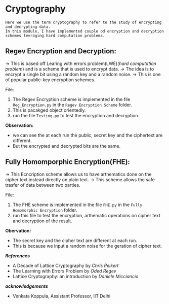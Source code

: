 # Cryptography
```text
Here we use the term cryptography to refer to the study of encrypting and decrypting data.
In this module, I have implemented couple od encryption and decryption schemes levraging hard computation problems.
```

## Regev Encryption and Decryption:

-> This is based off Learing with errors problem(LWE)(*hard computation problem*) and is a scheme that is used to encrypt data.
-> The idea is to encrypt a single bit using a random key and a random noise.
-> This is one of popular public-key encryption schemes.

File:
1. The Regev Encryption scheme is implemented in the file `Reg_Encryption.py` in the `Regev Encryption Scheme` folder.
1. This is pacakged object orientedly.
1. run the file `Testing.py` to test the encryption and decryption.

**Observation:**
- we can see the at each run the public, secret key and the ciphertext are different.
- But the encrypted and decrypted bits are the same.


## Fully Homomporphic Encryption(FHE):

-> This Ecncription scheme allows us to have arthematics done on the cipher text  instead directly on plain text.
-> This scheme allows the safe trasfer of data between two parties.

File:
1. The FHE scheme is implemented in the file `FHE.py` in the `Fully Homomorphic Encryption` folder.
1. run this file to test the encryption, arthematic operations on cipher text and decryption of the result.

**Obervation:**
- The secret key and the cipher text are different at each run.
- This is because we input a  random noise for the geration of cipher text.


***References***
- A Decade of Lattice Cryptography by *Chris Peikert*
- The Learning with Errors Problem by *Oded Regev*
- Lattice Cryptography: an introduction by *Daniele Micciancio*


***acknowledgements***
- Venkata Koppula, Assistant Professor, IIT Delhi